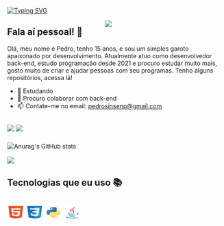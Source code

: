 [![Typing SVG](https://readme-typing-svg.demolab.com?font=Caveat&weight=600&size=25&duration=4000&pause=1000&color=244AF7&random=false&width=435&lines=Ol%C3%A1%2C+me+chamo+Pedro;Gosto+de+programar;E+procuro+colaborar+com+back-end)](https://git.io/typing-svg)

<img align="right" width="276" src="https://media.tenor.com/eFWg68USeZgAAAAd/computer-hacker-fallout.gif" />

## Fala aí pessoal! 👋
Olá, meu nome é Pedro, tenho 15 anos, e sou um simples garoto apaixonado por desenvolvimento. Atualmente atuo como desenvolvedor back-end, estudo programação desde 2021 e procuro estudar muito mais, gosto muito de criar e ajudar pessoas com seu programas. Tenho alguns repositórios, acessa lá!

- 🌱 Estudando
- 👯 Procuro colaborar com back-end
- 📫 Contate-me no email: pedrosinsenp@gmail.com

##

<div>
  <a href="https://instagram.com/pedro_henrique.0011" target="_blank"><img src="https://img.shields.io/badge/-Instagram-%23E4405F?style=for-the-badge&logo=instagram&logoColor=white" target="_blank"></a>
  <a href="mailto:pedrosinsep@gmail.com"><img src="https://img.shields.io/badge/-Gmail-%23333?style=for-the-badge&logo=gmail&logoColor=white" target="_blank"></a>
</div>

###

![Anurag's GitHub stats](https://github-readme-stats.vercel.app/api?username=pedrosinsenp&show_icons=true&theme=tokyonight)

<a href="https://github.com/pedrosinsenp">
  <img height=200 align="center" src="https://github-readme-stats.vercel.app/api/top-langs?username=pedrosinsenp&layout=compact&langs_count=8&card_width=320" />
</a>

## Tecnologias que eu uso 📚
<div style="display: inline_block"><br>
  <img align="center" alt="Pedro-HTML" height="30" width="40" src="https://raw.githubusercontent.com/devicons/devicon/master/icons/html5/html5-original.svg">
  <img align="center" alt="Pedro-CSS" height="30" width="40" src="https://raw.githubusercontent.com/devicons/devicon/master/icons/css3/css3-original.svg">
  <img align="center" alt="Pedro-Python" height="30" width="40" src="https://raw.githubusercontent.com/devicons/devicon/master/icons/python/python-original.svg">
  <img align="center" alt="Pedro-Java" height="30" width="40" src="https://raw.githubusercontent.com/devicons/devicon/master/icons/java/java-original.svg">
</div>
